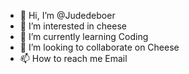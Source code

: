 - 👋 Hi, I’m @Judedeboer
- 👀 I’m interested in cheese
- 🌱 I’m currently learning Coding
- 💞️ I’m looking to collaborate on Cheese
- 📫 How to reach me Email

<!---
Judedeboer/Judedeboer is a ✨ special ✨ repository because its `README.md` (this file) appears on your GitHub profile.
You can click the Preview link to take a look at your changes.
--->
